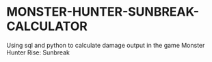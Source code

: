 # MONSTER-HUNTER-SUNBREAK-CALCULATOR
Using sql and python to calculate damage output in the game Monster Hunter Rise: Sunbreak
